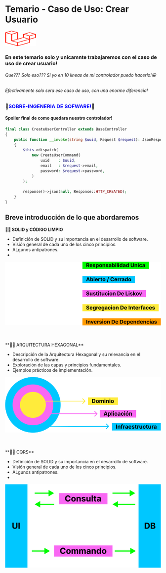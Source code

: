 # Temario - Caso de Uso: Crear Usuario

<img src="laravel-2.svg" alt="Laravel Logo" width="100" height="50">

### En este temario solo y unicamnte trabajaremos con el caso de uso de crear usuario!

###### Que??? Solo eso??? Si yo en 10 lineas de mi controlador puedo hacerlo!😀

###### Efectivamente solo sera ese caso de uso, con una enorme diferencia!

### 🚀<span style="color:blue">SOBRE-INGENERIA DE SOFWARE!</span>🚀

#### Spoiler final de como quedara nuestro controlador!

````php
final class CreateUserController extends BaseController
{
    public function __invoke(string $uuid, Request $request): JsonResponse
    {
        $this->dispatch(
            new CreateUserCommand(
                uuid    : $uuid,
                email   : $request->email,
                password: $request->password,
            )
        );

        response()->json(null, Response::HTTP_CREATED);
    }
}
````

## Breve introducción de lo que abordaremos

**🏋️‍♂️ SOLID y CÓDIGO LIMPIO**

- Definición de SOLID y su importancia en el desarrollo de software.
- Visión general de cada uno de los cinco principios.
- ALgunos antipatrones.
-

<div align="center">
<img src="solid.svg" alt="Solid Logo">
</div>
<br>
<br>
<br>
**🏋️‍♂️ ARQUITECTURA HEXAGONAL**

- Descripción de la Arquitectura Hexagonal y su relevancia en el desarrollo de software.
- Exploración de las capas y principios fundamentales.
- Ejemplos prácticos de implementación.

<div align="center">
<img src="hexagonal-arquitecture.svg" alt="hexagonal Logo">
</div>
<br>
<br>
<br>
**🏋️‍♂️ CQRS**

- Definición de SOLID y su importancia en el desarrollo de software.
- Visión general de cada uno de los cinco principios.
- ALgunos antipatrones.
-

<div align="center">
  <img src="cqrs.svg" alt="cqrs Logo">
</div>

